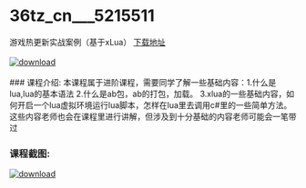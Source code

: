 # 36tz_cn___5215511
游戏热更新实战案例（基于xLua）
[下载地址](http://www.36tz.cn/article/5215511 "下载地址")
<br/></br>[![download](http://36tz.cn/muke_img/2020_10_2-5-300x178.png "下载地址")](http://www.36tz.cn/article/5215511 "下载地址")
<br/></br>### 课程介绍:
本课程属于进阶课程，需要同学了解一些基础内容：1.什么是lua,lua的基本语法 2.什么是ab包，ab的打包，加载。 3.xlua的一些基础内容，如何开启一个lua虚拟环境运行lua脚本，怎样在lua里去调用c#里的一些简单方法。这些内容老师也会在课程里进行讲解，但涉及到十分基础的内容老师可能会一笔带过

### 课程截图:
[![download](http://36tz.cn/muke_img/2020_10_1-6.png "下载地址")](http://www.36tz.cn/article/5215511 "下载地址")
